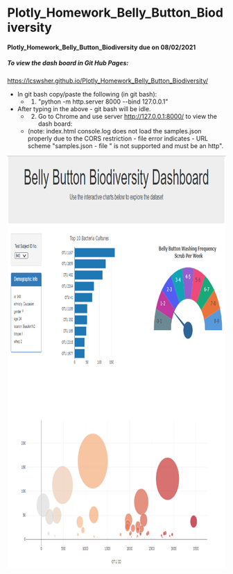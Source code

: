 # Plotly_Homework_Belly_Button_Biodiversity
#### Plotly_Homework_Belly_Button_Biodiversity due on 08/02/2021

##### To view the dash board in Git Hub Pages:
https://lcswsher.github.io/Plotly_Homework_Belly_Button_Biodiversity/

- In git bash copy/paste the following (in git bash): 
  - 1)  "python -m http.server 8000 --bind 127.0.0.1"
- After typing in the above - git bash will be idle. 
  -  2) Go to Chrome and use server http://127.0.0.1:8000/ to view the dash board:
  -  (note: index.html console.log does not load the samples.json properly due to the CORS restriction - file error indicates -  URL scheme "samples.json - file " is not supported and must be an http".

<img src="Images/Dashboard.png" height="950">

